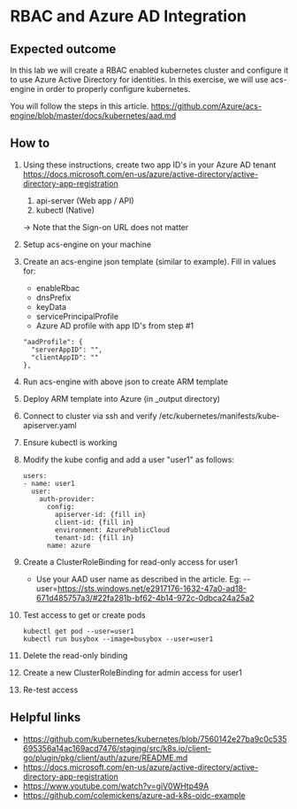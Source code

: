 # RBAC and Azure AD Integration

## Expected outcome

In this lab we will create a RBAC enabled kubernetes cluster and configure it to use Azure Active Directory for identities. In this exercise, we will use acs-engine in order to properly configure kubernetes. 

You will follow the steps in this article. https://github.com/Azure/acs-engine/blob/master/docs/kubernetes/aad.md

## How to

1. Using these instructions, create two app ID's in your Azure AD tenant https://docs.microsoft.com/en-us/azure/active-directory/active-directory-app-registration 

    1. api-server (Web app / API)
    2. kubectl (Native)

    -> Note that the Sign-on URL does not matter

2. Setup acs-engine on your machine

3. Create an acs-engine json template (similar to example). Fill in values for:

    * enableRbac
    * dnsPrefix
    * keyData
    * servicePrincipalProfile
    * Azure AD profile with app ID's from step #1

    ```
    "aadProfile": {
      "serverAppID": "",
      "clientAppID": ""
    },
    ```

4. Run acs-engine with above json to create ARM template
5. Deploy ARM template into Azure (in _output directory)
6. Connect to cluster via ssh and verify /etc/kubernetes/manifests/kube-apiserver.yaml
7. Ensure kubectl is working
8. Modify the kube config and add a user "user1" as follows:

    ```
    users:
    - name: user1
      user:
        auth-provider:
          config:
            apiserver-id: {fill in}
            client-id: {fill in}
            environment: AzurePublicCloud
            tenant-id: {fill in}
          name: azure
    ```

8. Create a ClusterRoleBinding for read-only access for user1

    * Use your AAD user name as described in the article. Eg: --user=https://sts.windows.net/e2917176-1632-47a0-ad18-671d485757a3/#22fa281b-bf62-4b14-972c-0dbca24a25a2 

9. Test access to get or create pods

    ```
    kubectl get pod --user=user1
    kubectl run busybox --image=busybox --user=user1
    ```

10. Delete the read-only binding
11. Create a new ClusterRoleBinding for admin access for user1
12. Re-test access


## Helpful links

* https://github.com/kubernetes/kubernetes/blob/7560142e27ba9c0c535695356a14ac169acd7476/staging/src/k8s.io/client-go/plugin/pkg/client/auth/azure/README.md
* https://docs.microsoft.com/en-us/azure/active-directory/active-directory-app-registration 
* https://www.youtube.com/watch?v=giV0WHtp49A 
* https://github.com/colemickens/azure-ad-k8s-oidc-example 